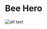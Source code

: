 # Bee Hero
![alt text]([http://url/to/img.png](https://i.imgur.com/Do6gVAq.jpeg)https://i.imgur.com/Do6gVAq.jpeg)
